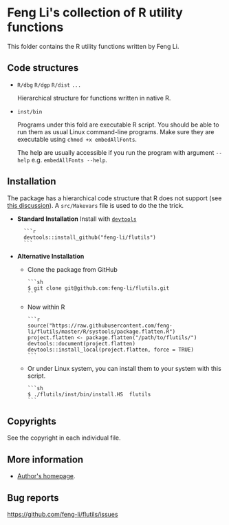 Feng Li's collection of R utility functions
===========================================

  This folder contains the R utility functions written by Feng Li.

Code structures
---------------

* `R/dbg` `R/dgp` `R/dist` `...`

    Hierarchical structure for functions written in native R.

* `inst/bin`

  Programs under this fold are executable R script. You should be able to run them as
  usual Linux command-line programs. Make sure they are executable using `chmod +x
  embedAllFonts`.

  The help are usually accessible if you run the program with argument `--help`
  e.g. `embedAllFonts --help`.


Installation
------------

The package has a hierarchical code structure that R does not support (see [this
discussion](https://bugs.r-project.org/bugzilla/show_bug.cgi?id=17258)). A `src/Makevars`
file is used to do the the trick.

- **Standard Installation** Install with
  [`devtools`](https://cran.r-project.org/web/packages/devtools/)

        ```r
        devtools::install_github("feng-li/flutils")
        ```

- **Alternative Installation**

    - Clone the package from GitHub

          ```sh
          $ git clone git@github.com:feng-li/flutils.git
          ```
    - Now within R

          ```r
          source("https://raw.githubusercontent.com/feng-li/flutils/master/R/systools/package.flatten.R")
          project.flatten <- package.flatten("/path/to/flutils/")
          devtools::document(project.flatten)
          devtools::install_local(project.flatten, force = TRUE)
          ```

    - Or under Linux system, you can install them to your system with this script.

          ```sh
          $ ./flutils/inst/bin/install.HS  flutils
          ```

Copyrights
----------

  See the copyright in each individual file.

More information
----------------

* [Author's homepage](http://feng.li/).



Bug reports
-----------

  https://github.com/feng-li/flutils/issues
